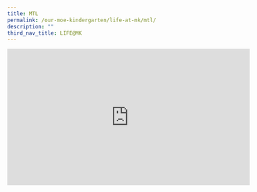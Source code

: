 ```yaml
---
title: MTL
permalink: /our-moe-kindergarten/life-at-mk/mtl/
description: ""
third_nav_title: LIFE@MK
---
```

<iframe width="560" height="315" src="https://www.youtube.com/embed/y0-kB2h3bZI" title="LIFE@MK MTL" frameborder="0" allow="accelerometer; autoplay; clipboard-write; encrypted-media; gyroscope; picture-in-picture; web-share" allowfullscreen></iframe>